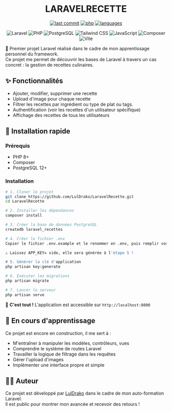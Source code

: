 <div align="center">

# LARAVELRECETTE


[![last commit](https://img.shields.io/badge/last%20commit-today-blue)](https://github.com/LulDrako/LaravelRecette)
[![php](https://img.shields.io/badge/php-41.2%25-blue)](https://github.com/LulDrako/LaravelRecette)
[![languages](https://img.shields.io/badge/languages-6-grey)](https://github.com/LulDrako/LaravelRecette)

![Laravel](https://img.shields.io/badge/Laravel-11-red?style=flat-square&logo=laravel)
![PHP](https://img.shields.io/badge/PHP-8+-purple?style=flat-square&logo=php)
![PostgreSQL](https://img.shields.io/badge/PostgreSQL-12+-blue?style=flat-square&logo=postgresql)
![Tailwind CSS](https://img.shields.io/badge/Tailwind_CSS-38B2AC?style=flat-square&logo=tailwind-css)
![JavaScript](https://img.shields.io/badge/JavaScript-F7DF1E?style=flat-square&logo=javascript)
![Composer](https://img.shields.io/badge/Composer-885630?style=flat-square&logo=composer)
![Vite](https://img.shields.io/badge/Vite-646CFF?style=flat-square&logo=vite)
</div>

🎯 Premier projet Laravel réalisé dans le cadre de mon apprentissage personnel du framework.  
Ce projet me permet de découvrir les bases de Laravel à travers un cas concret : la gestion de recettes culinaires.

## ✨ Fonctionnalités

- Ajouter, modifier, supprimer une recette
- Upload d'image pour chaque recette
- Filtrer les recettes par ingrédient ou type de plat ou tags.
- Authentification (voir les recettes d'un utilisateur spécifique)
- Affichage des recettes de tous les utilisateurs


## 🚀 Installation rapide

### Prérequis
- PHP 8+ 
- Composer
- PostgreSQL 12+

### Installation
```bash
# 1. Cloner le projet
git clone https://github.com/LulDrako/LaravelRecette.git
cd LaravelRecette

# 2. Installer les dépendances
composer install

# 3. Créer la base de données PostgreSQL
createdb laravel_recettes

# 4. Créer le fichier .env
Copier le fichier .env.example et le renommer en .env, puis remplir vos informations.

⚠️ Laissez APP_KEY= vide, elle sera générée à l'étape 5 !

# 5. Générer la clé d'application
php artisan key:generate

# 6. Exécuter les migrations
php artisan migrate

# 7. Lancer le serveur
php artisan serve
```

🎉 **C'est tout !** L'application est accessible sur `http://localhost:8000`


## 🧪 En cours d'apprentissage

Ce projet est encore en construction, il me sert à :
- M'entraîner à manipuler les modèles, contrôleurs, vues
- Comprendre le système de routes Laravel
- Travailler la logique de filtrage dans les requêtes
- Gérer l'upload d'images
- Implémenter une interface propre et simple


## 🙋‍♂️ Auteur

Ce projet est développé par [LulDrako](https://github.com/LulDrako) dans le cadre de mon auto-formation Laravel.  
Il est public pour montrer mon avancée et recevoir des retours !